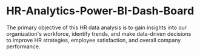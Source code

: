 # HR-Analytics-Power-BI-Dash-Board
 The primary objective of this HR data analysis is to gain insights into our organization's workforce, identify trends, and make data-driven decisions to improve HR strategies, employee satisfaction, and overall company performance.
